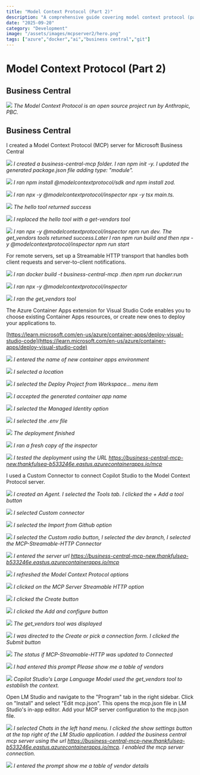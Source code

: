 ```yaml
---
title: "Model Context Protocol (Part 2)"
description: "A comprehensive guide covering model context protocol (part 2)"
date: "2025-09-20"
category: "Development"
image: "/assets/images/mcpserver2/hero.png"
tags: ["azure","docker","ai","business central","git"]
---
```


# Model Context Protocol (Part 2)

## Business Central

![](/assets/images/mcpserver2/mcp-1024x1024.png)
*The Model Context Protocol is an open source project run by Anthropic, PBC.*


## Business Central

I created a Model Context Protocol (MCP) server for Microsoft Business Central

![](/assets/images/mcpserver2/screenshot202025-08-2220at205.09.49e280afpm-2136x1239.png)
*I created a business-central-mcp folder. I ran npm init -y. I updated the generated package.json file adding type: "module".*

![](/assets/images/mcpserver2/screenshot202025-08-2220at205.10.58e280afpm-2136x1239.png)
*I ran npm install @modelcontextprotocol/sdk and npm install zod.*

![](/assets/images/mcpserver2/screenshot202025-08-2220at205.47.16e280afpm-2136x1093.png)
*I ran npx -y @modelcontextprotocol/inspector npx -y tsx main.ts.*

![](/assets/images/mcpserver2/screenshot202025-08-2220at205.48.28e280afpm-2136x1239.png)
*The hello tool returned success*

![](/assets/images/mcpserver2/screenshot202025-08-2220at206.30.50e280afpm-2136x1425.png)
*I replaced the hello tool with a get-vendors tool*

![](/assets/images/mcpserver2/screenshot202025-08-2220at206.35.00e280afpm-2136x1369.png)
*I ran npx -y @modelcontextprotocol/inspector npm run dev. The get_vendors tools returned success.Later I ran npm run build and then npx -y @modelcontextprotocol/inspector npm run start*

For remote servers, set up a Streamable HTTP transport that handles both client requests and server-to-client notifications.

![](/assets/images/mcpserver2/screenshot202025-08-2720at205.10.09e280afpm-2136x1326.png)
*I ran docker build -t business-central-mcp .then npm run docker:run*

![](/assets/images/mcpserver2/screenshot202025-08-2720at205.12.04e280afpm-2136x860.png)
*I ran npx -y @modelcontextprotocol/inspector*

![](/assets/images/mcpserver2/screenshot202025-08-2720at205.12.56e280afpm-1619x886.png)
*I ran the get_vendors tool*

The Azure Container Apps extension for Visual Studio Code enables you to choose existing Container Apps resources, or create new ones to deploy your applications to.

[https://learn.microsoft.com/en-us/azure/container-apps/deploy-visual-studio-code](https://learn.microsoft.com/en-us/azure/container-apps/deploy-visual-studio-code)

![](/assets/images/mcpserver2/screenshot202025-08-2720at205.28.35e280afpm-2136x374.png)
*I entered the name of new container apps environment*

![](/assets/images/mcpserver2/screenshot202025-08-2720at205.28.44e280afpm-2136x413.png)
*I selected a location*

![](/assets/images/mcpserver2/screenshot202025-08-2720at205.35.46e280afpm-2136x185.png)
*I selected the Deploy Project from Workspace... menu item*

![](/assets/images/mcpserver2/screenshot202025-08-2720at205.36.13e280afpm-2136x303.png)
*I accepted the generated container app name*

![](/assets/images/mcpserver2/screenshot202025-08-2720at205.36.27e280afpm-2136x250.png)
*I selected the Managed Identity option*

![](/assets/images/mcpserver2/screenshot202025-08-2720at205.36.36e280afpm-2136x205.png)
*I selected the .env file*

![](/assets/images/mcpserver2/screenshot202025-08-2720at205.39.11e280afpm-2136x1314.png)
*The deployment finished*

![](/assets/images/mcpserver2/screenshot202025-08-2720at205.41.17e280afpm-2136x1079.png)
*I ran a fresh copy of the inspector*

![](/assets/images/mcpserver2/screenshot202025-08-2720at205.41.01e280afpm-1620x891.png)
*I tested the deployment using the URL https://business-central-mcp-new.thankfulsea-b533246e.eastus.azurecontainerapps.io/mcp*

I used a Custom Connector to connect Copilot Studio to the Model Context Protocol server.

![](/assets/images/mcpserver2/screenshot202025-08-2720at205.42.53e280afpm-1617x848.png)
*I created an Agent. I selected the Tools tab. I clicked the + Add a tool button*

![](/assets/images/mcpserver2/screenshot202025-08-2720at205.45.22e280afpm-1620x601.png)
*I selected Custom connector*

![](/assets/images/mcpserver2/screenshot202025-08-2720at205.45.52e280afpm-1619x413.png)
*I selected the Import from Github option*

![](/assets/images/mcpserver2/screenshot202025-08-2720at205.46.30e280afpm-1618x747.png)
*I selected the Custom radio button, I selected the dev branch, I selected the MCP-Streamable-HTTP Connector*

![](/assets/images/mcpserver2/screenshot202025-08-2720at205.47.14e280afpm-1618x891.png)
*I entered the server url https://business-central-mcp-new.thankfulsea-b533246e.eastus.azurecontainerapps.io/mcp*

![](/assets/images/mcpserver2/screenshot202025-08-2720at205.49.34e280afpm-1616x683.png)
*I refreshed the Model Context Protocol options*

![](/assets/images/mcpserver2/screenshot202025-08-2720at205.49.48e280afpm-1615x765.png)
*I clicked on the MCP Server Streamable HTTP option*

![](/assets/images/mcpserver2/screenshot202025-08-2720at205.49.58e280afpm-1619x788.png)
*I clicked the Create button*

![](/assets/images/mcpserver2/screenshot202025-08-2720at205.50.08e280afpm-1617x789.png)
*I clicked the Add and configure button*

![](/assets/images/mcpserver2/screenshot202025-08-2720at205.50.48e280afpm-1619x841.png)
*The get_vendors tool was displayed*

![](/assets/images/mcpserver2/screenshot202025-08-2720at205.51.42e280afpm-1618x861.png)
*I was directed to the Create or pick a connection form. I clicked the Submit button*

![](/assets/images/mcpserver2/screenshot202025-08-2720at205.51.52e280afpm-1619x378.png)
*The status if MCP-Streamable-HTTP was updated to Connected*

![](/assets/images/mcpserver2/screenshot202025-08-2720at206.00.11e280afpm-1728x341.png)
*I had entered this prompt Please show me a table of vendors*

![](/assets/images/mcpserver2/screenshot202025-08-2720at205.52.48e280afpm-1729x924.png)
*Copilot Studio's Large Language Model used the get_vendors tool to establish the context.*

Open LM Studio and navigate to the "Program" tab in the right sidebar.
Click on "Install" and select "Edit mcp.json". This opens the mcp.json file in LM Studio's in-app editor.
Add your MCP server configuration to the mcp.json file.

![](/assets/images/mcpserver2/screenshot202025-08-2820at202.32.16e280afpm-2136x593.png)
*I selected Chats in the left hand menu. I clicked the show settings button at the top right of the LM Studio application. I added the business central mcp server using the url https://business-central-mcp-new.thankfulsea-b533246e.eastus.azurecontainerapps.io/mcp. I enabled the mcp server connection.*

![](/assets/images/mcpserver2/screenshot202025-08-2820at202.18.21e280afpm-2136x1245.png)
*I entered the prompt show me a table of vendor details*
